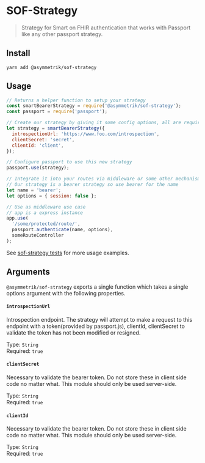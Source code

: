# SOF-Strategy
> Strategy for Smart on FHIR authentication that works with Passport like any other passport strategy.


## Install

```shell
yarn add @asymmetrik/sof-strategy
```

## Usage

```javascript
// Returns a helper function to setup your strategy
const smartBearerStrategy = require('@asymmetrik/sof-strategy');
const passport = require('passport');

// Create our strategy by giving it some config options, all are required
let strategy = smartBearerStrategy({
  introspectionUrl: 'https://www.foo.com/introspection',
  clientSecret: 'secret',
  clientId: 'client',
});

// Configure passport to use this new strategy
passport.use(strategy);

// Integrate it into your routes via middleware or some other mechanism
// Our strategy is a bearer strategy so use bearer for the name
let name = 'bearer';
let options = { session: false };

// Use as middleware use case
// app is a express instance
app.use(
  '/some/protected/route/',
  passport.authenticate(name, options),
  someRouteController
);
```

See [sof-strategy tests](https://github.com/Asymmetrik/phx-tools/blob/master/packages/sof-strategy/index.test.js) for more usage examples.

## Arguments

`@asymmetrik/sof-strategy` exports a single function which takes a single options argument with the following properties.

 #### `introspectionUrl`
 Introspection endpoint. The strategy will attempt to make a request to this endpoint with a token(provided by passport.js), clientId, clientSecret to validate the token has not been modified or resigned.

 Type: `String`  
 Required: `true`  
 
 #### `clientSecret`
 Necessary to validate the bearer token. Do not store these in client side code no matter what. This module should only be used server-side.

 Type: `String`  
 Required: `true`  
 
 #### `clientId`
 Necessary to validate the bearer token. Do not store these in client side code no matter what. This module should only be used server-side.

 Type: `String`  
 Required: `true`  
